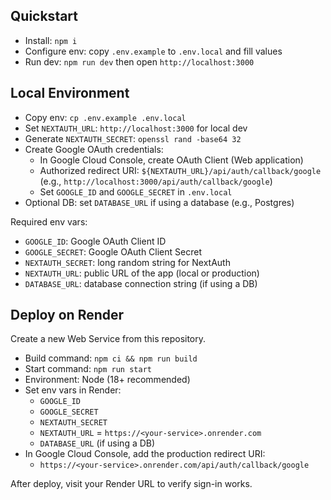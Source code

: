 ## Quickstart

- Install: `npm i`
- Configure env: copy `.env.example` to `.env.local` and fill values
- Run dev: `npm run dev` then open `http://localhost:3000`

## Local Environment

- Copy env: `cp .env.example .env.local`
- Set `NEXTAUTH_URL`: `http://localhost:3000` for local dev
- Generate `NEXTAUTH_SECRET`: `openssl rand -base64 32`
- Create Google OAuth credentials:
  - In Google Cloud Console, create OAuth Client (Web application)
  - Authorized redirect URI: `${NEXTAUTH_URL}/api/auth/callback/google` (e.g., `http://localhost:3000/api/auth/callback/google`)
  - Set `GOOGLE_ID` and `GOOGLE_SECRET` in `.env.local`
- Optional DB: set `DATABASE_URL` if using a database (e.g., Postgres)

Required env vars:

- `GOOGLE_ID`: Google OAuth Client ID
- `GOOGLE_SECRET`: Google OAuth Client Secret
- `NEXTAUTH_SECRET`: long random string for NextAuth
- `NEXTAUTH_URL`: public URL of the app (local or production)
- `DATABASE_URL`: database connection string (if using a DB)

## Deploy on Render

Create a new Web Service from this repository.

- Build command: `npm ci && npm run build`
- Start command: `npm run start`
- Environment: Node (18+ recommended)
- Set env vars in Render:
  - `GOOGLE_ID`
  - `GOOGLE_SECRET`
  - `NEXTAUTH_SECRET`
  - `NEXTAUTH_URL` = `https://<your-service>.onrender.com`
  - `DATABASE_URL` (if using a DB)
- In Google Cloud Console, add the production redirect URI:
  - `https://<your-service>.onrender.com/api/auth/callback/google`

After deploy, visit your Render URL to verify sign-in works.
